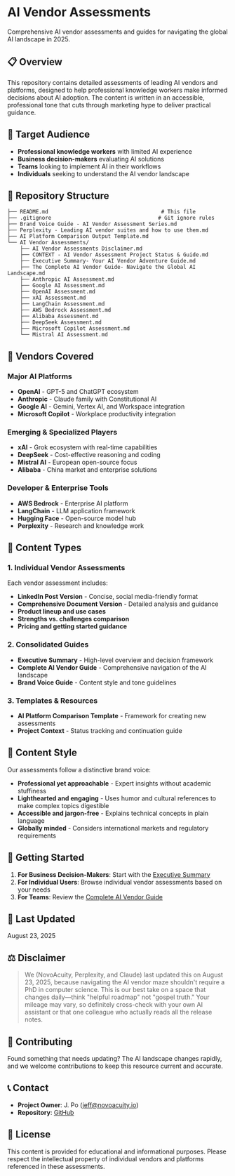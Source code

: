 # AI Vendor Assessments

Comprehensive AI vendor assessments and guides for navigating the global AI landscape in 2025.

## 📋 Overview

This repository contains detailed assessments of leading AI vendors and platforms, designed to help professional knowledge workers make informed decisions about AI adoption. The content is written in an accessible, professional tone that cuts through marketing hype to deliver practical guidance.

## 🎯 Target Audience

- **Professional knowledge workers** with limited AI experience
- **Business decision-makers** evaluating AI solutions
- **Teams** looking to implement AI in their workflows
- **Individuals** seeking to understand the AI vendor landscape

## 📁 Repository Structure

```
├── README.md                                    # This file
├── .gitignore                                  # Git ignore rules
├── Brand Voice Guide - AI Vendor Assessment Series.md
├── Perplexity - Leading AI vendor suites and how to use them.md
├── AI Platform Comparison Output Template.md
└── AI Vendor Assessments/
    ├── AI Vendor Assessments Disclaimer.md
    ├── CONTEXT - AI Vendor Assessment Project Status & Guide.md
    ├── Executive Summary- Your AI Vendor Adventure Guide.md
    ├── The Complete AI Vendor Guide- Navigate the Global AI Landscape.md
    ├── Anthropic AI Assessment.md
    ├── Google AI Assessment.md
    ├── OpenAI Assessment.md
    ├── xAI Assessment.md
    ├── LangChain Assessment.md
    ├── AWS Bedrock Assessment.md
    ├── Alibaba Assessment.md
    ├── DeepSeek Assessment.md
    ├── Microsoft Copilot Assessment.md
    └── Mistral AI Assessment.md
```

## 🏢 Vendors Covered

### Major AI Platforms
- **OpenAI** - GPT-5 and ChatGPT ecosystem
- **Anthropic** - Claude family with Constitutional AI
- **Google AI** - Gemini, Vertex AI, and Workspace integration
- **Microsoft Copilot** - Workplace productivity integration

### Emerging & Specialized Players
- **xAI** - Grok ecosystem with real-time capabilities
- **DeepSeek** - Cost-effective reasoning and coding
- **Mistral AI** - European open-source focus
- **Alibaba** - China market and enterprise solutions

### Developer & Enterprise Tools
- **AWS Bedrock** - Enterprise AI platform
- **LangChain** - LLM application framework
- **Hugging Face** - Open-source model hub
- **Perplexity** - Research and knowledge work

## 📖 Content Types

### 1. Individual Vendor Assessments
Each vendor assessment includes:
- **LinkedIn Post Version** - Concise, social media-friendly format
- **Comprehensive Document Version** - Detailed analysis and guidance
- **Product lineup and use cases**
- **Strengths vs. challenges comparison**
- **Pricing and getting started guidance**

### 2. Consolidated Guides
- **Executive Summary** - High-level overview and decision framework
- **Complete AI Vendor Guide** - Comprehensive navigation of the AI landscape
- **Brand Voice Guide** - Content style and tone guidelines

### 3. Templates & Resources
- **AI Platform Comparison Template** - Framework for creating new assessments
- **Project Context** - Status tracking and continuation guide

## 🎨 Content Style

Our assessments follow a distinctive brand voice:
- **Professional yet approachable** - Expert insights without academic stuffiness
- **Lighthearted and engaging** - Uses humor and cultural references to make complex topics digestible
- **Accessible and jargon-free** - Explains technical concepts in plain language
- **Globally minded** - Considers international markets and regulatory requirements

## 🚀 Getting Started

1. **For Business Decision-Makers**: Start with the [Executive Summary](AI%20Vendor%20Assessments/Executive%20Summary-%20Your%20AI%20Vendor%20Adventure%20Guide.md)
2. **For Individual Users**: Browse individual vendor assessments based on your needs
3. **For Teams**: Review the [Complete AI Vendor Guide](AI%20Vendor%20Assessments/The%20Complete%20AI%20Vendor%20Guide-%20Navigate%20the%20Global%20AI%20Landscape.md)

## 📅 Last Updated

August 23, 2025

## ⚖️ Disclaimer

> We (NovoAcuity, Perplexity, and Claude) last updated this on August 23, 2025, because navigating the AI vendor maze shouldn't require a PhD in computer science. This is our best take on a space that changes daily—think "helpful roadmap" not "gospel truth." Your mileage may vary, so definitely cross-check with your own AI assistant or that one colleague who actually reads all the release notes.

## 🤝 Contributing

Found something that needs updating? The AI landscape changes rapidly, and we welcome contributions to keep this resource current and accurate.

## 📞 Contact

- **Project Owner**: J. Po (jeff@novoacuity.io)
- **Repository**: [GitHub](https://github.com/OptIn-Admin/ai-vendor-assessments)

## 📄 License

This content is provided for educational and informational purposes. Please respect the intellectual property of individual vendors and platforms referenced in these assessments.
